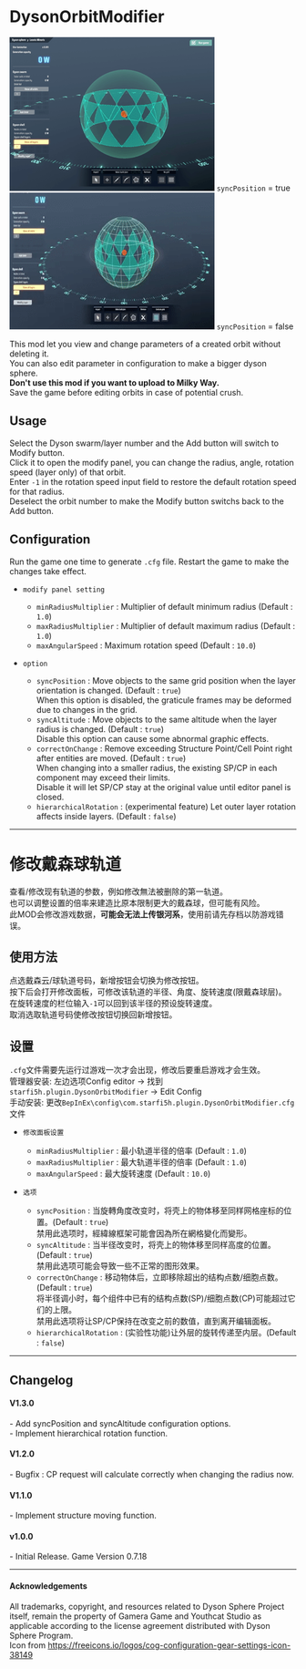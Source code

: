 # DysonOrbitModifier

![Demo 1 syncPosition = true](https://github.com/starfi5h/DSP_Mod/raw/master/DysonOrbitModifier/img/demo1.gif?raw=true) `syncPosition` = true  
![Demo 2 syncPosition = false](https://github.com/starfi5h/DSP_Mod/raw/master/DysonOrbitModifier/img/demo2.gif?raw=true) `syncPosition` = false  

This mod let you view and change parameters of a created orbit without deleting it.  
You can also edit parameter in configuration to make a bigger dyson sphere.  
**Don't use this mod if you want to upload to Milky Way.**  
Save the game before editing orbits in case of potential crush.  


## Usage


Select the Dyson swarm/layer number and the Add button will switch to Modify button.  
Click it to open the modify panel, you can change the radius, angle, rotation speed (layer only) of that orbit.  
Enter `-1` in the rotation speed input field to restore the default rotation speed for that radius.  
Deselect the orbit number to make the Modify button switchs back to the Add button.  

## Configuration

Run the game one time to generate `.cfg` file. Restart the game to make the changes take effect.


- `modify panel setting`
    - `minRadiusMultiplier` : Multiplier of default minimum radius (Default : `1.0`)
    - `maxRadiusMultiplier` : Multiplier of default maximum radius (Default : `1.0`)
    - `maxAngularSpeed` : Maximum rotation speed (Default : `10.0`)

- `option`
    - `syncPosition` : Move objects to the same grid position when the layer orientation is changed. (Default : `true`)  
      When this option is disabled, the graticule frames may be deformed due to changes in the grid.  
    - `syncAltitude` : Move objects to the same altitude when the layer radius is changed. (Default : `true`)  
      Disable this option can cause some abnormal graphic effects.
    - `correctOnChange` : Remove exceeding Structure Point/Cell Point right after entities are moved. (Default : `true`)  
      When changing into a smaller radius, the existing SP/CP in each component may exceed their limits.  
      Disable it will let SP/CP stay at the original value until editor panel is closed.  
    - `hierarchicalRotation` : (experimental feature) Let outer layer rotation affects inside layers. (Default : `false`)  

----
# 修改戴森球轨道

查看/修改现有轨道的参数，例如修改無法被删除的第一轨道。  
也可以调整设置的倍率来建造比原本限制更大的戴森球，但可能有风险。  
此MOD会修改游戏数据，**可能会无法上传银河系**，使用前请先存档以防游戏错误。  

## 使用方法

点选戴森云/球轨道号码，新增按钮会切换为修改按钮。  
按下后会打开修改面板，可修改该轨道的半径、角度、旋转速度(限戴森球层)。  
在旋转速度的栏位输入`-1`可以回到该半径的预设旋转速度。  
取消选取轨道号码使修改按钮切换回新增按钮。  

## 设置

`.cfg`文件需要先运行过游戏一次才会出现，修改后要重启游戏才会生效。  
管理器安装: 左边选项Config editor -> 找到`starfi5h.plugin.DysonOrbitModifier` -> Edit Config  
手动安装: 更改`BepInEx\config\com.starfi5h.plugin.DysonOrbitModifier.cfg`文件 

- `修改面板设置`    
    - `minRadiusMultiplier` : 最小轨道半径的倍率 (Default : `1.0`)  
    - `maxRadiusMultiplier` : 最大轨道半径的倍率 (Default : `1.0`)  
    - `maxAngularSpeed` : 最大旋转速度 (Default : `10.0`)  

- `选项`
    - `syncPosition` : 当旋轉角度改变时，将壳上的物体移至同样网格座标的位置。(Default : `true`)  
    禁用此选项时，經緯線框架可能會因為所在網格變化而變形。  
    - `syncAltitude` : 当半径改变时，将壳上的物体移至同样高度的位置。(Default : `true`)  
    禁用此选项可能会导致一些不正常的图形效果。
    - `correctOnChange` : 移动物体后，立即移除超出的结构点数/细胞点数。(Default : `true`)  
    将半径调小时，每个组件中已有的结构点数(SP)/细胞点数(CP)可能超过它们的上限。  
    禁用此选项将让SP/CP保持在改变之前的数值，直到离开编辑面板。  
    - `hierarchicalRotation` : (实验性功能)让外层的旋转传递至内层。(Default : `false`)      
 

----

## Changelog

#### V1.3.0
\- Add syncPosition and syncAltitude configuration options.  
\- Implement hierarchical rotation function.  

#### V1.2.0  
\- Bugfix : CP request will calculate correctly when changing the radius now.  

#### V1.1.0
\- Implement structure moving function.

#### v1.0.0  
\- Initial Release. Game Version 0.7.18

----

#### Acknowledgements
All trademarks, copyright, and resources related to Dyson Sphere Project itself, remain the property of Gamera Game and Youthcat Studio as applicable according to the license agreement distributed with Dyson Sphere Program.  
Icon from https://freeicons.io/logos/cog-configuration-gear-settings-icon-38149
